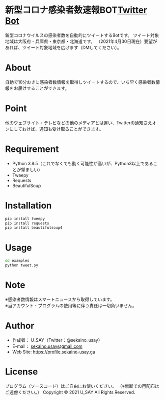 # 新型コロナ感染者数速報BOT[Twitter Bot](https://twitter.com/covid19_sokuho)
 
新型コロナウイルスの感染者数を自動的にツイートするBotです。 ツイート対象地域は大阪府・兵庫県・東京都・北海道です。 （2021年4月30日現在）要望があれば、ツイート対象地域を広げます（DMしてください）。 
 
# About
自動で10分おきに感染者数情報を取得しツイートするので、いち早く感染者数情報をお届けすることができます。
 
# Point
他のウェブサイト・テレビなどの他のメディアとは違い、Twitterの通知さえオンにしておけば、通知も受け取ることができます。
 
# Requirement

* Python 3.8.5（これでなくても動く可能性が高いが、Python3以上であることが望ましい）
* Tweepy
* Requests
* BeautifulSoup

# Installation
```bash
pip install tweepy
pip install requests
pip install beautifulsoup4
```
 
# Usage
```bash
cd examples
python tweet.py
```
 
# Note
※感染者数情報はスマートニュースから取得しています。  
※当アカウント・プログラムの使用等に伴う責任は一切負いません。
 
# Author
* 作成者： U_SAY（Twitter：@sekaino_usay）
* E-mail： sekaino.usay@gmail.com
* Web Site: https://profile.sekaino-usay.ga
 
# License
プログラム（ソースコード）はご自由にお使いください。
（※無断での再配布はご遠慮ください。）
Copyright © 2021 U_SAY All Rights Reserved.
